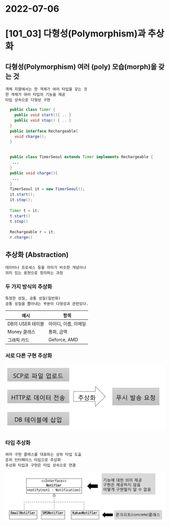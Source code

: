 # 2022-07-06

# [101_03] 다형성(Polymorphism)과 추상화

##  다형성(Polymorphism) 여러 (poly) 모습(morph)을 갖는 것
    객체 지향에서는 한 객체가 여러 타입을 갖는 것
    한 객체가 여러 타입의 기능을 제공 
    타입 상속으로 다형성 구현 


```Java
  public class Timer {
    public void start(){ .. }
    public void stop() { .. }
  }
  public interface Rechargeable{
    void charge();
  }
  
```   

```Java
  public class TimerSeoul extends Timer implements Rechargeable {
   ... 
  }
  public void charge(){
   ...
  }
  TimerSeoul it = new TimerSeoul();
  it.start();
  it.stop();
  
  Timer t = it;
  t.start()
  t.stop()
  
  Rechargeable r = it;
  r.charge()
```

## 추상화 (Abstraction)
    데이터나 프로세스 등을 의미가 비슷한 개념이나
    의미 있는 표현으로 정의하는 과정

### 두 가지 방식의 추상화
    특정한 성질, 공통 성질(일반화)
    공통 성질을 뽑아내는 부분이 다형성과 관련있다.
    
|예시|항목|
|---|---|
|DB의 USER 테이블|아이디, 이름, 이메일|
|Money 클래스|통화, 금액|
|그래픽 카드|Geforce, AMD|
 
### 서로 다른 구현 추상화
![img_1.png](img_1.png)
### 타입 추상화 
    여러 구현 클래스를 대표하는 상위 타입 도출
    흔히 인터페이스 타입으로 추상화
    추상화 타입과 구현은 타입 상속으로 연결 

![img.png](img.png)